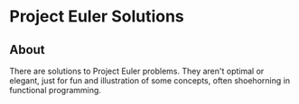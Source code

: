 Project Euler Solutions
======

About
----

There are solutions to Project Euler problems. They aren't optimal or elegant, just for fun and illustration of some concepts, often shoehorning in functional programming.

